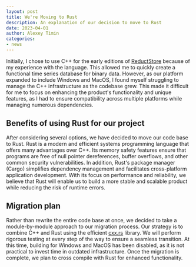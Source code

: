 ```yaml
---
layout: post
title: We're Moving to Rust
description: An explanation of our decision to move to Rust
date: 2023-04-01
author: Alexey Timin
categories:
- news
---
```



Initially, I chose to use C++ for the early editions of [ReductStore](https://www.reduct.store) because of my experience with the language. This
allowed me to quickly create a functional time series database for binary data. However, as our platform expanded to
include Windows and MacOS, I found myself struggling to manage the C++ infrastructure as the codebase grew. This made it
difficult for me to focus on enhancing the product's functionality and unique features, as I had to ensure compatibility
across multiple platforms while managing numerous dependencies.

<!--more-->

## Benefits of using Rust for our project

After considering several options, we have decided to move our code base to Rust. Rust is a modern and efficient systems
programming language that offers many advantages over C++. Its memory safety features ensure that programs are free of
null pointer dereferences, buffer overflows, and other common security vulnerabilities. In addition, Rust's package
manager (Cargo) simplifies dependency management and facilitates cross-platform application development. With its focus
on performance and reliability, we believe that Rust will enable us to build a more stable and scalable product while
reducing the risk of runtime errors.

## Migration plan

Rather than rewrite the entire code base at once, we decided to take a module-by-module approach to our migration
process. Our strategy is to combine C++ and Rust using the efficient [cxx.rs](https://cxx.rs/) library. We will perform rigorous testing at
every step of the way to ensure a seamless transition. At this time, building for Windows and MacOS has been disabled,
as it is not practical to invest time in outdated infrastructure. Once the migration is complete, we plan to cross
compile with Rust for enhanced functionality. 